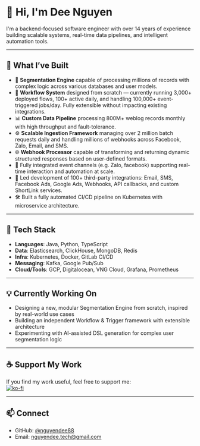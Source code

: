 # 👋 Hi, I'm Dee Nguyen

I'm a backend-focused software engineer with over 14 years of experience building scalable systems, real-time data pipelines, and intelligent automation tools.

---

## 🚀 What I’ve Built

- 🧠 **Segmentation Engine** capable of processing millions of records with complex logic across various databases and user models.
- 🧩 **Workflow System** designed from scratch — currently running 3,000+ deployed flows, 100+ active daily, and handling 100,000+ event-triggered jobs/day. Fully extensible without impacting existing integrations.
- 📊 **Custom Data Pipeline** processing 800M+ weblog records monthly with high throughput and fault-tolerance.
- ⚙️ **Scalable Ingestion Framework** managing over 2 million batch requests daily and handling millions of webhooks across Facebook, Zalo, Email, and SMS.
- 🌐 **Webhook Processor** capable of transforming and returning dynamic structured responses based on user-defined formats.
- 📡 Fully integrated event channels (e.g. Zalo, facebook) supporting real-time interaction and automation at scale.
- 🔌 Led development of 100+ third-party integrations: Email, SMS, Facebook Ads, Google Ads, Webhooks, API callbacks, and custom ShortLink services.
- 🛠️ Built a fully automated CI/CD pipeline on Kubernetes with microservice architecture.

---

## 🧰 Tech Stack

- **Languages**: Java, Python, TypeScript  
- **Data**: Elasticsearch, ClickHouse, MongoDB, Redis  
- **Infra**: Kubernetes, Docker, GitLab CI/CD  
- **Messaging**: Kafka, Google Pub/Sub  
- **Cloud/Tools**: GCP, Digitalocean, VNG Cloud, Grafana, Prometheus  

---

## 💡 Currently Working On

- Designing a new, modular Segmentation Engine from scratch, inspired by real-world use cases
- Building an independent Workflow & Trigger framework with extensible architecture
- Experimenting with AI-assisted DSL generation for complex user segmentation logic

---

## ☕ Support My Work

If you find my work useful, feel free to support me:  
[![ko-fi](https://ko-fi.com/img/githubbutton_sm.svg)](https://ko-fi.com/nguyendee88)

---

## 📫 Connect

- GitHub: [@nguyendee88](https://github.com/nguyendee88)  
- Email: nguyendee.tech@gmail.com  
